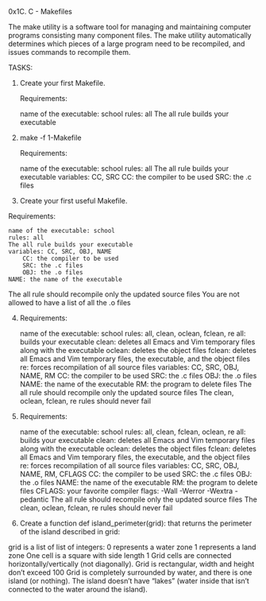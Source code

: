 0x1C. C - Makefiles

The make utility is a software tool for managing and maintaining
computer programs consisting many component files. The make utility
automatically determines which pieces of a large program need to be
recompiled, and issues commands to recompile them.

TASKS:

1. Create your first Makefile.

	Requirements:

	name of the executable: school
	rules: all
	The all rule builds your executable

2. make -f 1-Makefile

	Requirements:

	name of the executable: school
	rules: all
	The all rule builds your executable
	variables: CC, SRC
	CC: the compiler to be used
	SRC: the .c files

3. Create your first useful Makefile.

Requirements:

	name of the executable: school
	rules: all
	The all rule builds your executable
	variables: CC, SRC, OBJ, NAME
		CC: the compiler to be used
		SRC: the .c files
		OBJ: the .o files
	NAME: the name of the executable
The all rule should recompile only the updated source files
You are not allowed to have a list of all the .o files

4. Requirements:

	name of the executable: school
	rules: all, clean, oclean, fclean, re
		all: builds your executable
		clean: deletes all Emacs and Vim temporary files along with the executable
		oclean: deletes the object files
		fclean: deletes all Emacs and Vim temporary files, the executable, and the object files
		re: forces recompilation of all source files
	variables: CC, SRC, OBJ, NAME, RM
		CC: the compiler to be used
		SRC: the .c files
		OBJ: the .o files
		NAME: the name of the executable
		RM: the program to delete files
	The all rule should recompile only the updated source files
	The clean, oclean, fclean, re rules should never fail

6. Requirements:

	name of the executable: school
	rules: all, clean, fclean, oclean, re
		all: builds your executable
		clean: deletes all Emacs and Vim temporary files along with the executable
		oclean: deletes the object files
		fclean: deletes all Emacs and Vim temporary files, the executable, and the object files
		re: forces recompilation of all source files
	variables: CC, SRC, OBJ, NAME, RM, CFLAGS
		CC: the compiler to be used
		SRC: the .c files
		OBJ: the .o files
		NAME: the name of the executable
		RM: the program to delete files
		CFLAGS: your favorite compiler flags: -Wall -Werror -Wextra -pedantic
	The all rule should recompile only the updated source files
	The clean, oclean, fclean, re rules should never fail

7. Create a function def island_perimeter(grid): that returns the perimeter of the island described in grid:

grid is a list of list of integers:
0 represents a water zone
1 represents a land zone
One cell is a square with side length 1
Grid cells are connected horizontally/vertically (not diagonally).
Grid is rectangular, width and height don’t exceed 100
Grid is completely surrounded by water, and there is one island (or nothing).
The island doesn’t have “lakes” (water inside that isn’t connected to the water around the island).
